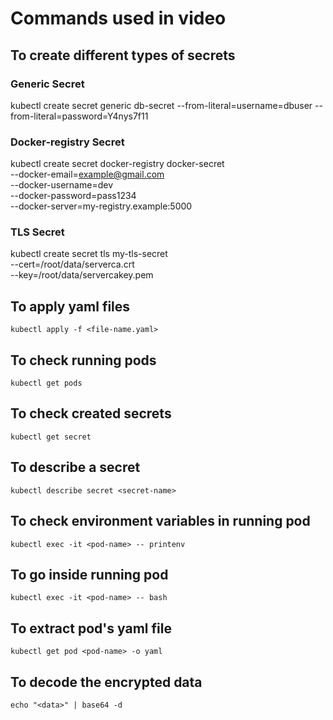 # Commands used in video

## To create different types of secrets
### Generic Secret
kubectl create secret generic db-secret --from-literal=username=dbuser --from-literal=password=Y4nys7f11

### Docker-registry Secret
kubectl create secret docker-registry docker-secret \
  --docker-email=example@gmail.com \
  --docker-username=dev \
  --docker-password=pass1234 \
  --docker-server=my-registry.example:5000

### TLS Secret
kubectl create secret tls my-tls-secret \
  --cert=/root/data/serverca.crt \
  --key=/root/data/servercakey.pem


## To apply yaml files
`kubectl apply -f <file-name.yaml>`

## To check running pods
`kubectl get pods`

## To check created secrets
`kubectl get secret`

## To describe a secret
`kubectl describe secret <secret-name>`

## To check environment variables in running pod
`kubectl exec -it <pod-name> -- printenv`

## To go inside running pod
`kubectl exec -it <pod-name> -- bash`

## To extract pod's yaml file
`kubectl get pod <pod-name> -o yaml`

## To decode the encrypted data
`echo "<data>" | base64 -d`
